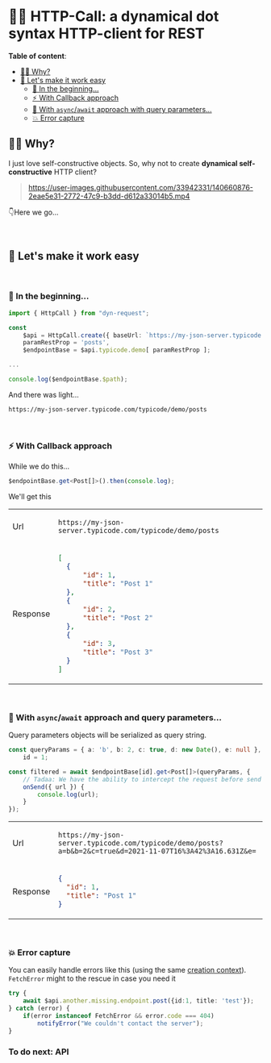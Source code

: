 # 🧙‍♂️ **HTTP-Call**: a dynamical dot syntax HTTP-client for REST

**Table of content**:
- [💁‍♂️ Why?](#️-why)
- [🔨 Let's make it work easy](#-lets-make-it-work-easy)
  - [📝 In the beginning...](#-in-the-beginning)
  - [⚡ With Callback approach](#-with-callback-approach)
  - [🍬 With `async`/`await` approach with query parameters...](#-with-asyncawait-approach-with-query-parameters)
  - [💥 Error capture](#-error-capture)

## 💁‍♂️ Why? 
I just love self-constructive objects. So, why not to create **dynamical self-constructive** HTTP client?


>https://user-images.githubusercontent.com/33942331/140660876-2eae5e31-2772-47c9-b3dd-d612a33014b5.mp4


👇Here we go...


<br/>

## 🔨 Let's make it work easy
<br/>

### 📝 In the beginning...
```ts
import { HttpCall } from "dyn-request";

const 
    $api = HttpCall.create({ baseUrl: `https://my-json-server.typicode.com` }),
    paramRestProp = 'posts',
    $endpointBase = $api.typicode.demo[ paramRestProp ];

...

console.log($endpointBase.$path);
```
And there was light...
``` 
https://my-json-server.typicode.com/typicode/demo/posts
```
<br/>

### ⚡ With Callback approach

While we do this...
```ts
$endpointBase.get<Post[]>().then(console.log);
```
We'll get this
<table>
<tr>
<td>
  
  Url

</td>
<td>

  `https://my-json-server.typicode.com/typicode/demo/posts`

</td>
</tr>
<tr>
<td>
  
  Response
  
</td>
<td>

  ```json 
[
    {
        "id": 1,
        "title": "Post 1"
    },
    {
        "id": 2,
        "title": "Post 2"
    },
    {
        "id": 3,
        "title": "Post 3"
    }
]
```

</td>
</tr>
</table>

<br/>

  ### 🍬 With `async`/`await` approach and query parameters...

Query parameters objects will be serialized as query string.
```ts
const queryParams = { a: 'b', b: 2, c: true, d: new Date(), e: null },
    id = 1;

const filtered = await $endpointBase[id].get<Post[]>(queryParams, { 
    // Tadaa: We have the ability to intercept the request before send it... 👏👏👏
    onSend({ url }) { 
        console.log(url);
    }
});
```

<table>
<tr>
<td>
  
  Url

</td>
<td>

  ```https://my-json-server.typicode.com/typicode/demo/posts?a=b&b=2&c=true&d=2021-11-07T16%3A42%3A16.631Z&e=```

</td>
</tr>
<tr>
<td>
  
  Response
  
</td>
<td>

  ```json
{
    "id": 1,
    "title": "Post 1"
}
  ```

</td>
</tr>
</table>
<br/>

### 💥 Error capture

You can easily handle errors like this (using the same [creation context](#-in-the-beginning)). `FetchError` might to the rescue in case you need it

```ts
try {
    await $api.another.missing.endpoint.post({id:1, title: 'test'});
} catch (error) {
    if(error instanceof FetchError && error.code === 404)
        notifyError("We couldn't contact the server");
}
```

### To do next: API
